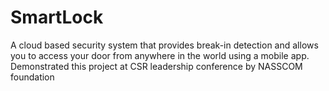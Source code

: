 # SmartLock
A cloud based security system that provides break-in detection and allows you to access your door from anywhere in the world using a mobile app.\
Demonstrated this project at CSR leadership conference by NASSCOM foundation
